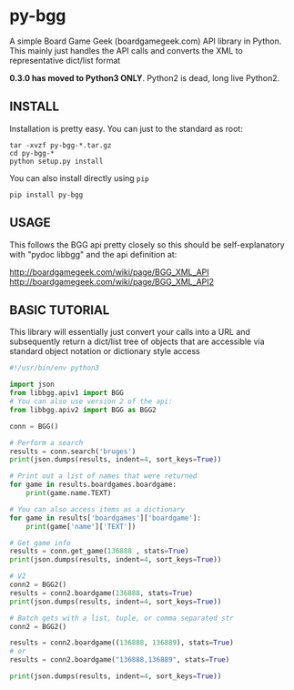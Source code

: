 # py-bgg #

A simple Board Game Geek (boardgamegeek.com) API library in Python.  
This mainly just handles the API calls and converts the XML to 
representative dict/list format

**0.3.0 has moved to Python3 ONLY**.  Python2 is dead, long live Python2.

## INSTALL ##

Installation is pretty easy.  You can just to the standard as root:

    tar -xvzf py-bgg-*.tar.gz
    cd py-bgg-*
    python setup.py install

You can also install directly using `pip`
    
    pip install py-bgg

## USAGE ##

This follows the BGG api pretty closely so this should be self-explanatory
with "pydoc libbgg" and the api definition at:

http://boardgamegeek.com/wiki/page/BGG_XML_API  
http://boardgamegeek.com/wiki/page/BGG_XML_API2

## BASIC TUTORIAL ##

This library will essentially just convert your calls into a URL and
subsequently return a dict/list tree of objects that are accessible via
standard object notation or dictionary style access

```python
#!/usr/bin/env python3

import json
from libbgg.apiv1 import BGG
# You can also use version 2 of the api:
from libbgg.apiv2 import BGG as BGG2

conn = BGG()

# Perform a search
results = conn.search('bruges')
print(json.dumps(results, indent=4, sort_keys=True))

# Print out a list of names that were returned
for game in results.boardgames.boardgame:
    print(game.name.TEXT)

# You can also access items as a dictionary
for game in results['boardgames']['boardgame']:
    print(game['name']['TEXT'])

# Get game info
results = conn.get_game(136888 , stats=True)
print(json.dumps(results, indent=4, sort_keys=True))

# V2
conn2 = BGG2()
results = conn2.boardgame(136888, stats=True)
print(json.dumps(results, indent=4, sort_keys=True))

# Batch gets with a list, tuple, or comma separated str
conn2 = BGG2()

results = conn2.boardgame((136888, 136889), stats=True)
# or
results = conn2.boardgame("136888,136889", stats=True)

print(json.dumps(results, indent=4, sort_keys=True))
```
